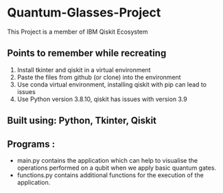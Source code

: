 # Quantum-Glasses-Project

This Project is a member of IBM Qiskit Ecosystem
## Points to remember while recreating
1. Install tkinter and qiskit in a virtual environment
2. Paste the files from github (or clone) into the environment
3. Use conda virtual environment, installing qiskit with pip can lead to issues
4. Use Python version 3.8.10, qiskit has issues with version 3.9

## Built using: Python, Tkinter, Qiskit

## Programs : 
- main.py contains the application which can help to visualise the operations performed on a qubit when we apply basic quantum gates.
- functions.py contains additional functions for the execution of the application.
